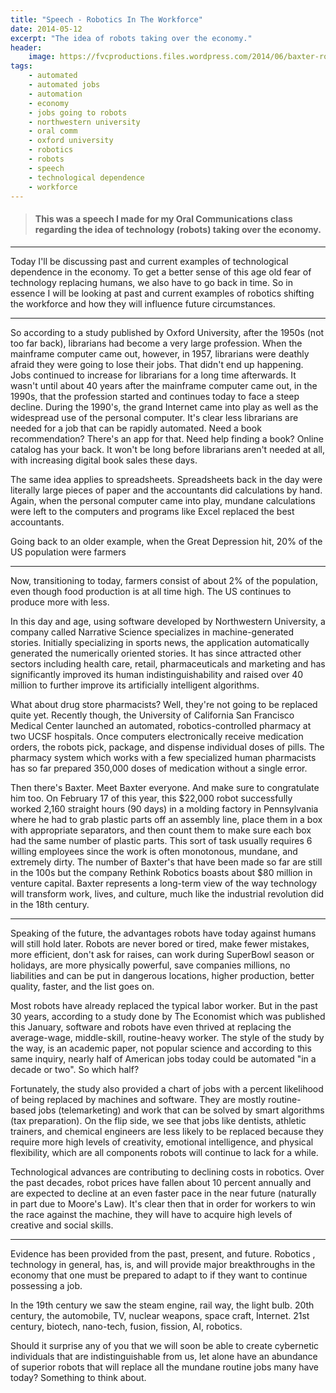 ```yaml
---
title: "Speech - Robotics In The Workforce"
date: 2014-05-12
excerpt: "The idea of robots taking over the economy."
header:
    image: https://fvcproductions.files.wordpress.com/2014/06/baxter-robot-e1429416178284.jpg?w=1024&h=436&crop=1
tags:
    - automated
    - automated jobs
    - automation
    - economy
    - jobs going to robots
    - northwestern university
    - oral comm
    - oxford university
    - robotics
    - robots
    - speech
    - technological dependence
    - workforce
---
```


> #### This was a speech I made for my Oral Communications class regarding the idea of technology (robots) taking over the economy.

------------------------------------------------------------------------

Today I'll be discussing past and current examples of technological
dependence in the economy. To get a better sense of this age old fear of
technology replacing humans, we also have to go back in time. So in
essence I will be looking at past and current examples of robotics
shifting the workforce and how they will influence future circumstances.

------------------------------------------------------------------------

So according to a study published by Oxford University, after the 1950s
(not too far back), librarians had become a very large profession. When
the mainframe computer came out, however, in 1957, librarians were
deathly afraid they were going to lose their jobs. That didn't end up
happening. Jobs continued to increase for librarians for a long time
afterwards. It wasn't until about 40 years after the mainframe computer
came out, in the 1990s, that the profession started and continues today
to face a steep decline. During the 1990's, the grand Internet came into
play as well as the widespread use of the personal computer. It's clear
less librarians are needed for a job that can be rapidly automated. Need
a book recommendation? There's an app for that. Need help finding a
book? Online catalog has your back. It won't be long before librarians
aren't needed at all, with increasing digital book sales these days.

The same idea applies to spreadsheets. Spreadsheets back in the day were
literally large pieces of paper and the accountants did calculations by
hand. Again, when the personal computer came into play, mundane
calculations were left to the computers and programs like Excel replaced
the best accountants.

Going back to an older example, when the Great Depression hit, 20% of
the US population were farmers

------------------------------------------------------------------------

Now, transitioning to today, farmers consist of about 2% of the
population, even though food production is at all time high. The US
continues to produce more with less.

In this day and age, using software developed by Northwestern
University, a company called Narrative Science specializes in
machine-generated stories. Initially specializing in sports news, the
application automatically generated the numerically oriented stories. It
has since attracted other sectors including health care, retail,
pharmaceuticals and marketing and has significantly improved its human
indistinguishability and raised over 40 million to further improve its
artificially intelligent algorithms.

What about drug store pharmacists? Well, they're not going to be
replaced quite yet. Recently though, the University of California San
Francisco Medical Center launched an automated, robotics-controlled
pharmacy at two UCSF hospitals. Once computers electronically receive
medication orders, the robots pick, package, and dispense individual
doses of pills. The pharmacy system which works with a few specialized
human pharmacists has so far prepared 350,000 doses of medication
without a single error.

Then there's Baxter. Meet Baxter everyone. And make sure to congratulate
him too. On February 17 of this year, this \$22,000 robot successfully
worked 2,160 straight hours (90 days) in a molding factory in
Pennsylvania where he had to grab plastic parts off an assembly line,
place them in a box with appropriate separators, and then count them to
make sure each box had the same number of plastic parts. This sort of
task usually requires 6 willing employees since the work is often
monotonous, mundane, and extremely dirty. The number of Baxter's that
have been made so far are still in the 100s but the company Rethink
Robotics boasts about \$80 million in venture capital. Baxter represents
a long-term view of the way technology will transform work, lives, and
culture, much like the industrial revolution did in the 18th century.

------------------------------------------------------------------------

Speaking of the future, the advantages robots have today against humans
will still hold later. Robots are never bored or tired, make fewer
mistakes, more efficient, don't ask for raises, can work during
SuperBowl season or holidays, are more physically powerful, save
companies millions, no liabilities and can be put in dangerous
locations, higher production, better quality, faster, and the list goes
on.

Most robots have already replaced the typical labor worker. But in the
past 30 years, according to a study done by The Economist which was
published this January, software and robots have even thrived at
replacing the average-wage, middle-skill, routine-heavy worker. The
style of the study by the way, is an academic paper, not popular science
and according to this same inquiry, nearly half of American jobs today
could be automated "in a decade or two". So which half?

Fortunately, the study also provided a chart of jobs with a percent
likelihood of being replaced by machines and software. They are mostly
routine-based jobs (telemarketing) and work that can be solved by smart
algorithms (tax preparation). On the flip side, we see that jobs like
dentists, athletic trainers, and chemical engineers are less likely to
be replaced because they require more high levels of creativity,
emotional intelligence, and physical flexibility, which are all
components robots will continue to lack for a while.

Technological advances are contributing to declining costs in robotics.
Over the past decades, robot prices have fallen about 10 percent
annually and are expected to decline at an even faster pace in the near
future (naturally in part due to Moore's Law). It's clear then that in
order for workers to win the race against the machine, they will have to
acquire high levels of creative and social skills.

------------------------------------------------------------------------

Evidence has been provided from the past, present, and future. Robotics
, technology in general, has, is, and will provide major breakthroughs
in the economy that one must be prepared to adapt to if they want to
continue possessing a job.

In the 19th century we saw the steam engine, rail way, the light bulb.
20th century, the automobile, TV, nuclear weapons, space craft,
Internet. 21st century, biotech, nano-tech, fusion, fission, AI,
robotics.

Should it surprise any of you that we will soon be able to create
cybernetic individuals that are indistinguishable from us, let alone
have an abundance of superior robots that will replace all the mundane
routine jobs many have today? Something to think about.
